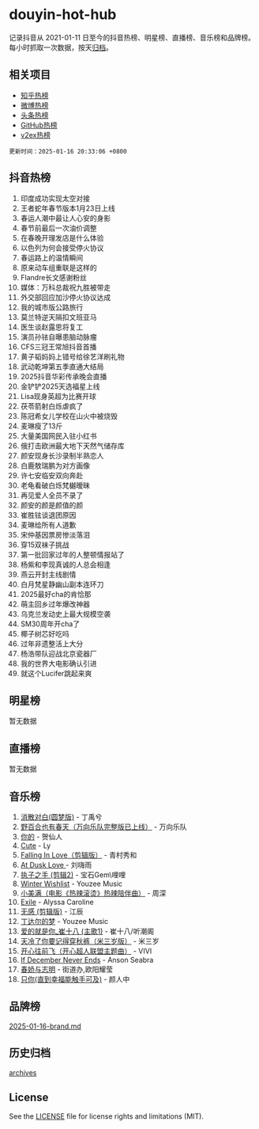 # douyin-hot-hub

记录抖音从 2021-01-11 日至今的抖音热榜、明星榜、直播榜、音乐榜和品牌榜。每小时抓取一次数据，按天[归档](archives)。

## 相关项目

- [知乎热榜](https://github.com/lonnyzhang423/zhihu-hot-hub)
- [微博热榜](https://github.com/lonnyzhang423/weibo-hot-hub)
- [头条热榜](https://github.com/lonnyzhang423/toutiao-hot-hub)
- [GitHub热榜](https://github.com/lonnyzhang423/github-hot-hub)
- [v2ex热榜](https://github.com/lonnyzhang423/v2ex-hot-hub)


`更新时间：2025-01-16 20:33:06 +0800`

## 抖音热榜

1. 印度成功实现太空对接
1. 王者蛇年春节版本1月23日上线
1. 春运人潮中最让人心安的身影
1. 春节前最后一次油价调整
1. 在春晚开理发店是什么体验
1. 以色列为何会接受停火协议
1. 春运路上的温情瞬间
1. 原来动车组重联是这样的
1. Flandre长文感谢粉丝
1. 媒体：万科总裁祝九胜被带走
1. 外交部回应加沙停火协议达成
1. 我的城市版公路旅行
1. 莫兰特逆天隔扣文班亚马
1. 医生谈赵露思将复工
1. 演员孙铱自曝患脑动脉瘤
1. CFS三冠王常旭抖音首播
1. 黄子韬妈妈上错号给徐艺洋刷礼物
1. 武动乾坤第五季直通大结局
1. 2025抖音华彩传承晚会直播
1. 金铲铲2025天选福星上线
1. Lisa现身英超为比赛开球
1. 茯苓箭射白烁虐疯了
1. 陈冠希女儿学校在山火中被烧毁
1. 麦琳瘦了13斤
1. 大量美国网民入驻小红书
1. 俄打击欧洲最大地下天然气储存库
1. 颜安现身长沙录制半熟恋人
1. 白鹿敖瑞鹏为对方画像
1. 许七安临安双向奔赴
1. 老龟看破白烁梵樾暧昧
1. 再见爱人全员不录了
1. 颜安的颜是颜值的颜
1. 崔胜铉谈退团原因
1. 麦琳给所有人道歉
1. 宋仲基因票房惨淡落泪
1. 穿15双袜子挑战
1. 第一批回家过年的人整顿情报站了
1. 杨紫和李现真诚的人总会相逢
1. 燕云开封主线剧情
1. 白月梵星静幽山副本连环刀
1. 2025最好cha的肯恰那
1. 萌主回乡过年爆改神器
1. 乌克兰发动史上最大规模空袭
1. SM30周年开cha了
1. 椰子树芯好吃吗
1. 过年非遗整活上大分
1. 杨浩带队迎战北京瓷器厂
1. 我的世界大电影确认引进
1. 就这个Lucifer跳起来爽

## 明星榜

暂无数据

## 直播榜

暂无数据

## 音乐榜

1. [消散对白(圆梦版)](https://sf5-hl-cdn-tos.douyinstatic.com/obj/tos-cn-ve-2774/og4jB5I5IizzoZVAAAzWgBMAsMDWoArfwBOiFs) - 丁禹兮
1. [野百合也有春天（万向乐队完整版已上线）](https://sf5-hl-cdn-tos.douyinstatic.com/obj/tos-cn-ve-2774/oMnUxhRAMiAGBqDtIPBQ7ACYQZFlJCftcgeDJE) - 万向乐队
1. [你的](https://sf5-hl-cdn-tos.douyinstatic.com/obj/tos-cn-ve-2774/oYuIeKf42jB7sEV6B2upMdpYAgfrQWj0FeRegh) - 贺仙人
1. [Cute](https://sf6-cdn-tos.douyinstatic.com/obj/tos-cn-ve-2774/o4IbIzHWKAAB4wsS5qMBRiiAlEBGTpQRNfFvuo) - Ly
1. [Falling In Love（剪辑版）](https://sf5-hl-cdn-tos.douyinstatic.com/obj/tos-cn-ve-2774/o8ajpA8zzgBPahbBIO8AcKGBLJezFCRd1wfP9f) - 青村秀和
1. [ At Dusk  Love ](https://sf5-hl-cdn-tos.douyinstatic.com/obj/tos-cn-ve-2774/o8CrpCf5CaYgI4ZrtQgMQAFEfuGqNnRSDQAPBc) - 刘嗨雨
1. [执子之手 (剪辑2)](https://sf5-hl-cdn-tos.douyinstatic.com/obj/tos-cn-ve-2774/oUoZLQjCc31XzqsBnBQUNgeKtYPBcgbFDwtfcu) - 宝石Gem\哩哩
1. [Winter Wishlist](https://sf5-hl-cdn-tos.douyinstatic.com/obj/tos-cn-ve-2774/oIIgUOeamCFCVAzxN6MFRLIBlLGpUqQxeeHrLE) - Youzee Music
1. [小美满（电影《热辣滚烫》热辣陪伴曲）](https://sf5-hl-cdn-tos.douyinstatic.com/obj/tos-cn-ve-2774/o0GAn2lSgfZIDUgtevCGDQYnFg4CwnrBaxbTZL) - 周深
1. [Exile](https://sf5-hl-cdn-tos.douyinstatic.com/obj/tos-cn-ve-2774/oYj4gAQTknKE3WW0Je8KGmQ7z1cA4FefwtbufD) - Alyssa Caroline
1. [无感 (剪辑版)](https://sf5-hl-cdn-tos.douyinstatic.com/obj/tos-cn-ve-2774/o0eIsUzJBDlQaQFC5OFlgbMEZC1TFYBftOBn6p) - 江辰
1. [丁达尔的梦](https://sf5-hl-cdn-tos.douyinstatic.com/obj/tos-cn-ve-2774/oMU3WirUZBVQkAC9ccG5P2IQirziZM2RTInUY) - Youzee Music
1. [爱的就是你_崔十八 (主歌1)](https://sf6-cdn-tos.douyinstatic.com/obj/tos-cn-ve-2774/oI5BO5DhFZ6UTcNCnZaOCBLtZ7WIMQGfgnXf5E) - 崔十八/听潮阁
1. [天冷了你要记得穿秋裤（米三岁版）](https://sf5-hl-cdn-tos.douyinstatic.com/obj/tos-cn-ve-2774/oQlIwVIDWiZ6BQilAorS7MA0AgCkQDvcZAdm1) - 米三岁
1. [开心往前飞（开心超人联盟主题曲）](https://sf5-hl-cdn-tos.douyinstatic.com/obj/tos-cn-ve-2774/9d8fb7c82cf1421fb93a9fe925275e0a) - VIVI
1. [If December Never Ends](https://sf5-hl-cdn-tos.douyinstatic.com/obj/tos-cn-ve-2774/oY1IQMoTgCFIBg8RZifyqlBBt1UFgitTYmxeOS) - Anson Seabra
1. [春娇与志明](https://sf5-hl-cdn-tos.douyinstatic.com/obj/tos-cn-ve-2774/e530d8fceb7044b39707d7f9ff54add1) - 街道办,欧阳耀莹
1. [只你(直到幸福能触手可及)](https://sf5-hl-cdn-tos.douyinstatic.com/obj/tos-cn-ve-2774/o0lBkRDzFTeaVSUz3ZZSCBVtZ5DIMQGfgmEAuE) - 颜人中

## 品牌榜

[2025-01-16-brand.md](archives/2025-01-16-brand.md)

## 历史归档

[archives](archives)

## License

See the [LICENSE](LICENSE) file for license rights and limitations (MIT).

